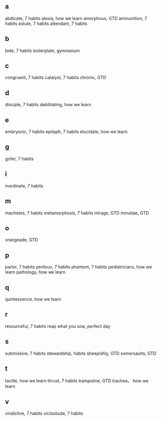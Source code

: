 ## a
abdicate, 7 habits
alexia, how we learn
amorphous, GTD
ammunition, 7 habits
astute, 7 habits
attendant, 7 habits

## b 
bide, 7 habits
boilerplate, gymnasium

## c 
congruent, 7 habits
catalyst,  7 habits
chronic, GTD

## d 
disciple, 7 habits
debilitating, how we learn

## e 
embryonic, 7 habits
epitaph, 7 habits
elucidate, how we learn

## g
gofer, 7 habits

## i  
inordinate, 7 habits

## m
machetes, 7 habits
metamorphosis,  7 habits
mirage, GTD
minutiae, GTD

## o 
orangeade, GTD

## p 
parlor, 7 habits
perilous, 7 habits
phantom,  7 habits
pediatricians, how we learn
pathology, how we learn

## q 
quintessence, how we learn


## r 
resourceful, 7 habits
reap what you sow, perfect day

## s 
submissive, 7 habits
stewardship,  habits
sheepishly, GTD
somersaults, GTD


## t 
tactile, how we learn
thrust, 7 habits
trampoline, GTD
trachea， how we learn

## v
vindictive, 7 habits
vicissitude, 7 habits


